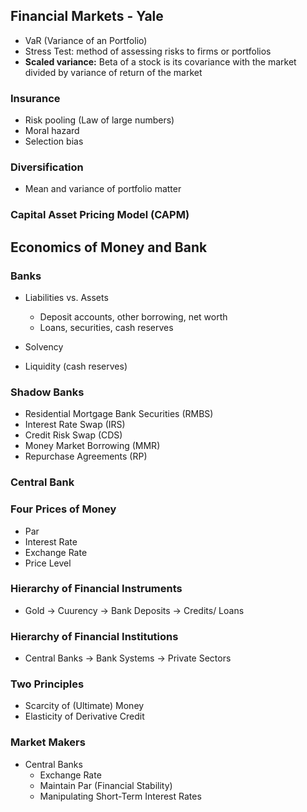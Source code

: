 ## Financial Markets - Yale

- VaR (Variance of an Portfolio)
- Stress Test: method of assessing risks to firms or portfolios
- **Scaled variance:** Beta of a stock is its covariance with the market divided by variance of return of the market

### Insurance

- Risk pooling (Law of large numbers)
- Moral hazard
- Selection bias

### Diversification

- Mean and variance of portfolio matter

### Capital Asset Pricing Model (CAPM)



## Economics of Money and Bank

### Banks

- Liabilities vs. Assets
  - Deposit accounts, other borrowing, net worth
  - Loans, securities, cash reserves
  
- Solvency
- Liquidity (cash reserves)

### Shadow Banks
- Residential Mortgage Bank Securities (RMBS)
- Interest Rate Swap (IRS)
- Credit Risk Swap (CDS)
- Money Market Borrowing (MMR)
- Repurchase Agreements (RP)

### Central Bank

### Four Prices of Money

- Par
- Interest Rate
- Exchange Rate
- Price Level

### Hierarchy of Financial Instruments
- Gold -> Cuurency -> Bank Deposits -> Credits/ Loans

### Hierarchy of Financial Institutions

- Central Banks -> Bank Systems -> Private Sectors

### Two Principles 

- Scarcity of (Ultimate) Money
- Elasticity of Derivative Credit

### Market Makers

- Central Banks
  - Exchange Rate
  - Maintain Par (Financial Stability)
  - Manipulating Short-Term Interest Rates
